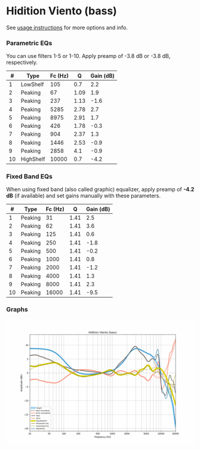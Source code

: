 # Hidition Viento (bass)
See [usage instructions](https://github.com/jaakkopasanen/AutoEq#usage) for more options and info.

### Parametric EQs
You can use filters 1-5 or 1-10. Apply preamp of -3.8 dB or -3.8 dB, respectively.

|   # | Type      |   Fc (Hz) |    Q |   Gain (dB) |
|-----|-----------|-----------|------|-------------|
|   1 | LowShelf  |       105 | 0.7  |         2.2 |
|   2 | Peaking   |        67 | 1.09 |         1.9 |
|   3 | Peaking   |       237 | 1.13 |        -1.6 |
|   4 | Peaking   |      5285 | 2.78 |         2.7 |
|   5 | Peaking   |      8975 | 2.91 |         1.7 |
|   6 | Peaking   |       426 | 1.78 |        -0.3 |
|   7 | Peaking   |       904 | 2.37 |         1.3 |
|   8 | Peaking   |      1446 | 2.53 |        -0.9 |
|   9 | Peaking   |      2858 | 4.1  |        -0.9 |
|  10 | HighShelf |     10000 | 0.7  |        -4.2 |

### Fixed Band EQs
When using fixed band (also called graphic) equalizer, apply preamp of **-4.2 dB** (if available) and set gains manually with these parameters.

|   # | Type    |   Fc (Hz) |    Q |   Gain (dB) |
|-----|---------|-----------|------|-------------|
|   1 | Peaking |        31 | 1.41 |         2.5 |
|   2 | Peaking |        62 | 1.41 |         3.6 |
|   3 | Peaking |       125 | 1.41 |         0.6 |
|   4 | Peaking |       250 | 1.41 |        -1.8 |
|   5 | Peaking |       500 | 1.41 |        -0.2 |
|   6 | Peaking |      1000 | 1.41 |         0.8 |
|   7 | Peaking |      2000 | 1.41 |        -1.2 |
|   8 | Peaking |      4000 | 1.41 |         1.3 |
|   9 | Peaking |      8000 | 1.41 |         2.3 |
|  10 | Peaking |     16000 | 1.41 |        -9.5 |

### Graphs
![](./Hidition%20Viento%20(bass).png)
